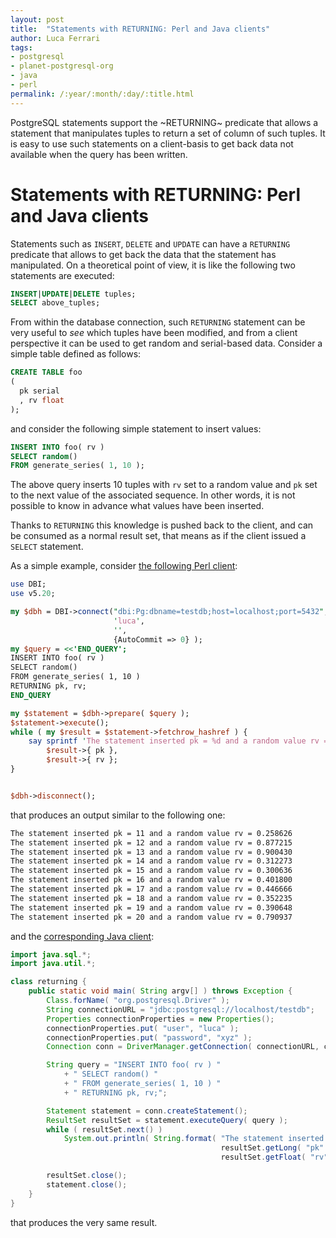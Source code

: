 ```yaml
---
layout: post
title:  "Statements with RETURNING: Perl and Java clients"
author: Luca Ferrari
tags:
- postgresql
- planet-postgresql-org
- java
- perl
permalink: /:year/:month/:day/:title.html
---
```

PostgreSQL statements support the ~RETURNING~ predicate that allows a statement that manipulates tuples to return a set of column of such tuples. It is easy to use such statements on a client-basis to get back data not available when the query has been written.

# Statements with RETURNING: Perl and Java clients

Statements such as `INSERT`, `DELETE` and `UPDATE` can have a `RETURNING` predicate that allows to get back the data that the statement has manipulated. On a theoretical point of view, it is like the following two statements are executed:

```sql
INSERT|UPDATE|DELETE tuples;
SELECT above_tuples;
```

From within the database connection, such `RETURNING` statement can be very useful to *see* which tuples have been modified, and from a client perspective it can be used to get random and serial-based data.
Consider a simple table defined as follows:

```sql
CREATE TABLE foo
( 
  pk serial
  , rv float
);
```

and consider the following simple statement to insert values:

```sql
INSERT INTO foo( rv )
SELECT random()
FROM generate_series( 1, 10 );
```

The above query inserts 10 tuples with `rv` set to a random value and `pk` set to the next value of the associated sequence. In other words, it is not possible to know in advance what values have been inserted.

Thanks to `RETURNING` this knowledge is pushed back to the client, and can be consumed as a normal result set, that means as if the client issued a `SELECT` statement.

As a simple example, consider [the following Perl client](https://github.com/fluca1978/fluca1978-pg-utils/blob/master/examples/clients/perl/returning.pl):

```perl
use DBI;
use v5.20;

my $dbh = DBI->connect("dbi:Pg:dbname=testdb;host=localhost;port=5432",
                       'luca',
                       '',
                       {AutoCommit => 0} );
my $query = <<'END_QUERY';
INSERT INTO foo( rv )
SELECT random()
FROM generate_series( 1, 10 )
RETURNING pk, rv;
END_QUERY

my $statement = $dbh->prepare( $query );
$statement->execute();
while ( my $result = $statement->fetchrow_hashref ) {
    say sprintf 'The statement inserted pk = %d and a random value rv = %f',
        $result->{ pk },
        $result->{ rv };
}


$dbh->disconnect();
```

that produces an output similar to the following one:

```sh
The statement inserted pk = 11 and a random value rv = 0.258626
The statement inserted pk = 12 and a random value rv = 0.877215
The statement inserted pk = 13 and a random value rv = 0.900430
The statement inserted pk = 14 and a random value rv = 0.312273
The statement inserted pk = 15 and a random value rv = 0.300636
The statement inserted pk = 16 and a random value rv = 0.401800
The statement inserted pk = 17 and a random value rv = 0.446666
The statement inserted pk = 18 and a random value rv = 0.352235
The statement inserted pk = 19 and a random value rv = 0.390648
The statement inserted pk = 20 and a random value rv = 0.790937
```

and the [corresponding Java client](https://github.com/fluca1978/fluca1978-pg-utils/blob/master/examples/clients/java/returning.java):

```java
import java.sql.*;
import java.util.*;

class returning {
    public static void main( String argv[] ) throws Exception {
        Class.forName( "org.postgresql.Driver" );
        String connectionURL = "jdbc:postgresql://localhost/testdb";
        Properties connectionProperties = new Properties();
        connectionProperties.put( "user", "luca" );
        connectionProperties.put( "password", "xyz" );
        Connection conn = DriverManager.getConnection( connectionURL, connectionProperties );

        String query = "INSERT INTO foo( rv ) "
            + " SELECT random() "
            + " FROM generate_series( 1, 10 ) "
            + " RETURNING pk, rv;";

        Statement statement = conn.createStatement();
        ResultSet resultSet = statement.executeQuery( query );
        while ( resultSet.next() )
            System.out.println( String.format( "The statement inserted pk = %d and a random value rv = %f ",
                                               resultSet.getLong( "pk" ),
                                               resultSet.getFloat( "rv" ) ) );

        resultSet.close();
        statement.close();
    }
}
```

that produces the very same result.
